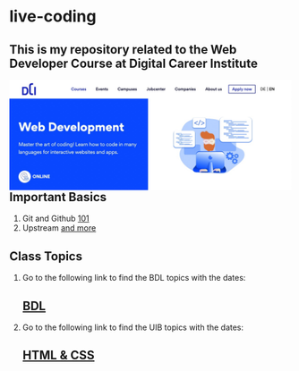 # live-coding

## This is my repository related to the Web Developer Course at Digital Career Institute

[<img align="left" alt="dci" width="800px" src="./images/web-dev-dci.jpg" />][dci]

[dci]: https://digitalcareerinstitute.org/courses/web-development-course

<br/>

## Important Basics

1. Git and Github
   [101](./dec/??.md)
1. Upstream
   [and more](./dec/??.md)

## Class Topics

1. Go to the following link to find the BDL topics with the dates:

   ## [BDL](BDL.md)

2. Go to the following link to find the UIB topics with the dates:
   ## [HTML & CSS](UIB.md)
